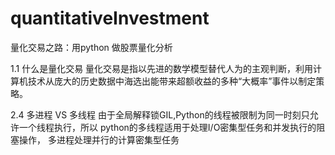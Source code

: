 # quantitativeInvestment
量化交易之路：用python 做股票量化分析

1.1 什么是量化交易
量化交易是指以先进的数学模型替代人为的主观判断，利用计算机技术从庞大的历史数据中海选出能带来超额收益的多种“大概率”事件以制定策略。

2.4 多进程 VS 多线程
由于全局解释锁GIL,Python的线程被限制为同一时刻只允许一个线程执行，所以 python的多线程适用于处理I/O密集型任务和并发执行的阻塞操作， 多进程处理并行的计算密集型任务